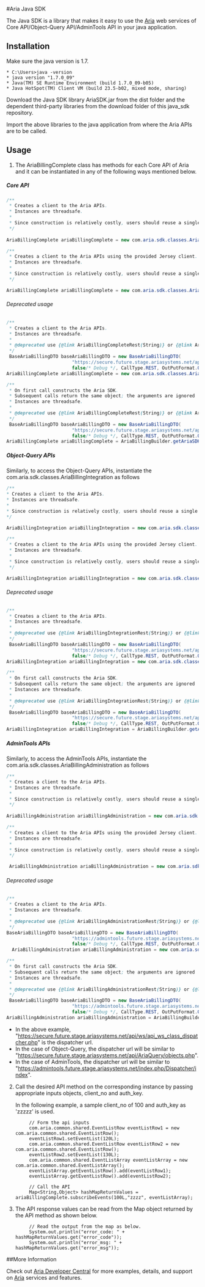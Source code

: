 #Aria Java SDK

The Java SDK is a library that makes it easy to use the [Aria](http://www.ariasystems.com/) web services of Core API/Object-Query API/AdminTools API in your java application.

## Installation

Make sure the java version is 1.7.
```
* C:\Users>java -version
* java version "1.7.0_09"
* Java(TM) SE Runtime Environment (build 1.7.0_09-b05)
* Java HotSpot(TM) Client VM (build 23.5-b02, mixed mode, sharing)
```
Download the Java SDK library AriaSDK.jar from the dist folder and the dependent third-party libraries from the download folder of this java_sdk repository.

Import the above libraries to the java application from where the Aria APIs are to be called.

## Usage

1. The AriaBillingComplete class has methods for each Core API of Aria and it can be instantiated in any of the following ways mentioned below.

  ##### Core API

  ```java 
  /**
   * Creates a client to the Aria APIs.
   * Instances are threadsafe.
   *
   * Since construction is relatively costly, users should reuse a single instance across calls and across threads.   
   */
   
  AriaBillingComplete ariaBillingComplete = new com.aria.sdk.classes.AriaBillingCompleteRest(baseAriaBillingDTO.getUrl());
  ```

  ```java 
  /**
   * Creates a client to the Aria APIs using the provided Jersey client.
   * Instances are threadsafe.
   *
   * Since construction is relatively costly, users should reuse a single instance across calls and across threads.   
   */

  AriaBillingComplete ariaBillingComplete = new com.aria.sdk.classes.AriaBillingCompleteRest(baseAriaBillingDTO.getUrl(), Client.create(new DefaultClientConfig()));
  ```
  ###### Deprecated usage
  
  ```java 
  /**
   * Creates a client to the Aria APIs.
   * Instances are threadsafe.
   * 
   * @deprecated use {@link AriaBillingCompleteRest(String)} or {@link AriaBillingCompleteRest(String,Client)}     
   */
   BaseAriaBillingDTO baseAriaBillingDTO = new BaseAriaBillingDTO(
                          "https://secure.future.stage.ariasystems.net/api/ws/api_ws_class_dispatcher.php", "logger",
                          false/* Debug */, CallType.REST, OutPutFormat.OUTPUT_JSON, LibraryType.CORE);   
  AriaBillingComplete ariaBillingComplete = new com.aria.sdk.classes.AriaBillingCompleteRest(baseAriaBillingDTO);
  ```
  ```java 
  /**
   * On first call constructs the Aria SDK.
   * Subsequent calls return the same object; the arguments are ignored
   * Instances are threadsafe.
   * 
   * @deprecated use {@link AriaBillingCompleteRest(String)} or {@link AriaBillingCompleteRest(String,Client)}     
   */
   BaseAriaBillingDTO baseAriaBillingDTO = new BaseAriaBillingDTO(
                          "https://secure.future.stage.ariasystems.net/api/ws/api_ws_class_dispatcher.php", "logger",
                          false/* Debug */, CallType.REST, OutPutFormat.OUTPUT_JSON, LibraryType.CORE);   
  AriaBillingComplete ariaBillingComplete = AriaBillingBuilder.getAriaSDK(baseAriaBillingDTO);
  ```
  ##### Object-Query APIs

  Similarly, to access the Object-Query APIs, instantiate the com.aria.sdk.classes.AriaBillingIntegration as follows
  
   ```java 
  /**
   * Creates a client to the Aria APIs.
   * Instances are threadsafe.
   *
   * Since construction is relatively costly, users should reuse a single instance across calls and across threads.   
   */
   
  AriaBillingIntegration ariaBillingIntegration = new com.aria.sdk.classes.AriaBillingIntegrationRest(baseAriaBillingDTO.getUrl());
  ```

  ```java 
  /**
   * Creates a client to the Aria APIs using the provided Jersey client.
   * Instances are threadsafe.
   *
   * Since construction is relatively costly, users should reuse a single instance across calls and across threads.   
   */

  AriaBillingIntegration ariaBillingIntegration = new com.aria.sdk.classes.AriaBillingIntegrationRest(baseAriaBillingDTO.getUrl(), Client.create(new DefaultClientConfig()));
  ```
  ###### Deprecated usage
  
  ```java 
  /**
   * Creates a client to the Aria APIs.
   * Instances are threadsafe.
   * 
   * @deprecated use {@link AriaBillingIntegrationRest(String)} or {@link AriaBillingIntegrationRest(String,Client)}     
   */
   BaseAriaBillingDTO baseAriaBillingDTO = new BaseAriaBillingDTO(
                          "https://secure.future.stage.ariasystems.net/api/AriaQuery/objects.php", "logger",
                          false/* Debug */, CallType.REST, OutPutFormat.OUTPUT_JSON, LibraryType.OBJECT_QUERY);   
  AriaBillingIntegration ariaBillingIntegration = new com.aria.sdk.classes.AriaBillingIntegrationRest(baseAriaBillingDTO);
  ```
  ```java 
  /**
   * On first call constructs the Aria SDK.
   * Subsequent calls return the same object; the arguments are ignored
   * Instances are threadsafe.
   * 
   * @deprecated use {@link AriaBillingIntegrationRest(String)} or {@link AriaBillingIntegrationRest(String,Client)}     
   */
   BaseAriaBillingDTO baseAriaBillingDTO = new BaseAriaBillingDTO(
                          "https://secure.future.stage.ariasystems.net/api/AriaQuery/objects.php", "logger",
                          false/* Debug */, CallType.REST, OutPutFormat.OUTPUT_JSON, LibraryType.OBJECT_QUERY);   
  AriaBillingIntegration ariaBillingIntegration = AriaBillingBuilder.getAriaObjectSDK(baseAriaBillingDTO);
  ```
  

  ##### AdminTools APIs

  Similarly, to access the AdminTools APIs, instantiate the com.aria.sdk.classes.AriaBillingAdministration as follows
  
  ```java 
  /**
   * Creates a client to the Aria APIs.
   * Instances are threadsafe.
   *
   * Since construction is relatively costly, users should reuse a single instance across calls and across threads.   
   */
   
  AriaBillingAdministration ariaBillingAdministration = new com.aria.sdk.classes.AriaBillingAdministrationRest(baseAriaBillingDTO.getUrl());
  ```

  ```java 
  /**
   * Creates a client to the Aria APIs using the provided Jersey client.
   * Instances are threadsafe.
   *
   * Since construction is relatively costly, users should reuse a single instance across calls and across threads.   
   */

   AriaBillingAdministration ariaBillingAdministration = new com.aria.sdk.classes.AriaBillingAdministrationRest(baseAriaBillingDTO.getUrl(), Client.create(new DefaultClientConfig()));
  ```
  ###### Deprecated usage
  
  ```java 
  /**
   * Creates a client to the Aria APIs.
   * Instances are threadsafe.
   * 
   * @deprecated use {@link AriaBillingAdministrationRest(String)} or {@link AriaBillingAdministrationRest(String,Client)}     
   */
  BaseAriaBillingDTO baseAriaBillingDTO = new BaseAriaBillingDTO(
                          "https://admintools.future.stage.ariasystems.net/index.php/Dispatcher/index", "logger",
                          false/* Debug */, CallType.REST, OutPutFormat.OUTPUT_JSON, LibraryType.ADMINTOOLS);   
    AriaBillingAdministration ariaBillingAdministration = new com.aria.sdk.classes.AriaBillingAdministrationRest(baseAriaBillingDTO);
  ```
  ```java 
  /**
   * On first call constructs the Aria SDK.
   * Subsequent calls return the same object; the arguments are ignored
   * Instances are threadsafe.
   * 
   * @deprecated use {@link AriaBillingAdministrationRest(String)} or {@link AriaBillingAdministrationRest(String,Client)}     
   */
   BaseAriaBillingDTO baseAriaBillingDTO = new BaseAriaBillingDTO(
                          "https://admintools.future.stage.ariasystems.net/index.php/Dispatcher/index", "logger",
                          false/* Debug */, CallType.REST, OutPutFormat.OUTPUT_JSON, LibraryType.ADMINTOOLS);  
  AriaBillingAdministration ariaBillingAdministration = AriaBillingBuilder.getAriaAdminSDK(baseAriaBillingDTO);
  ```
* In the above example, "https://secure.future.stage.ariasystems.net/api/ws/api_ws_class_dispatcher.php" is the dispatcher url.
* In the case of Object-Query, the dispatcher url will be similar to 	"https://secure.future.stage.ariasystems.net/api/AriaQuery/objects.php".
* In the case of AdminTools, the dispatcher url will be similar to "https://admintools.future.stage.ariasystems.net/index.php/Dispatcher/index".
  
2. Call the desired API method on the corresponding instance by passing appropriate inputs objects, client_no and auth_key.

	In the following example, a sample client_no of 100 and auth_key as 'zzzzz' is used.

            // Form the api inputs
            com.aria.common.shared.EventListRow eventListRow1 = new com.aria.common.shared.EventListRow();
            eventListRow1.setEventList(120L);
            com.aria.common.shared.EventListRow eventListRow2 = new com.aria.common.shared.EventListRow();
            eventListRow2.setEventList(130L);
            com.aria.common.shared.EventListArray eventListArray = new com.aria.common.shared.EventListArray();
            eventListArray.getEventListRow().add(eventListRow1);
            eventListArray.getEventListRow().add(eventListRow2);

            // Call the API
            Map<String,Object> hashMapReturnValues = ariaBillingComplete.subscribeEvents(100L,"zzzz", eventListArray);

3. The API response values can be read from the Map object returned by the API method as shown below.

            // Read the output from the map as below.
            System.out.println("error_code: " + hashMapReturnValues.get("error_code"));
            System.out.println("error_msg: " + hashMapReturnValues.get("error_msg"));

##More Information

Check out [Aria Developer Central](http://developer.ariasystems.net) for more examples, details, and support on [Aria](http://www.ariasystems.com/) services and features.
